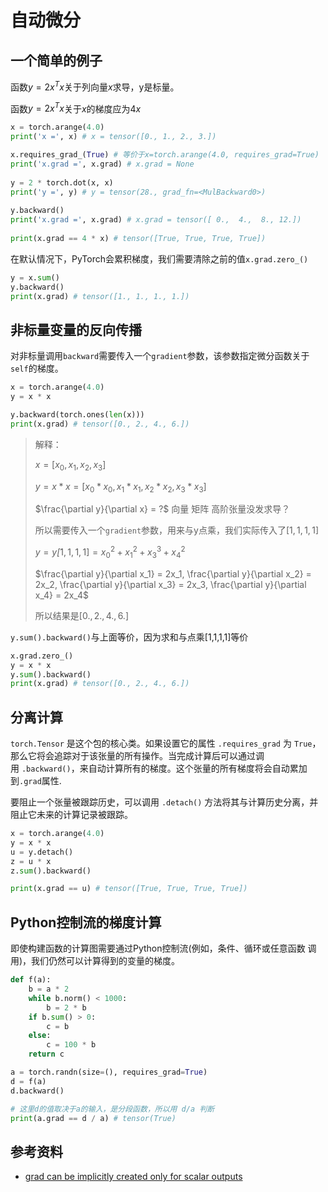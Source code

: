 # 自动微分

## 一个简单的例子

函数$y = 2x^Tx$关于列向量$x$求导，y是标量。

函数$y = 2x^Tx$关于$x$的梯度应为$4x$

```python
x = torch.arange(4.0)
print('x =', x) # x = tensor([0., 1., 2., 3.])

x.requires_grad_(True) # 等价于x=torch.arange(4.0, requires_grad=True)
print('x.grad =', x.grad) # x.grad = None
  
y = 2 * torch.dot(x, x)
print('y =', y) # y = tensor(28., grad_fn=<MulBackward0>)
  
y.backward()
print('x.grad =', x.grad) # x.grad = tensor([ 0.,  4.,  8., 12.])
  
print(x.grad == 4 * x) # tensor([True, True, True, True])
```

在默认情况下，PyTorch会累积梯度，我们需要清除之前的值`x.grad.zero_()`

```python
y = x.sum()
y.backward()
print(x.grad) # tensor([1., 1., 1., 1.])
```

## 非标量变量的反向传播

对非标量调用`backward`需要传入一个`gradient`参数，该参数指定微分函数关于`self`的梯度。

```python
x = torch.arange(4.0)
y = x * x

y.backward(torch.ones(len(x)))
print(x.grad) # tensor([0., 2., 4., 6.])
```

> 解释：
> 
> $x = [x_0, x_1, x_2, x_3]$
> 
> $y = x * x = [x_0 * x_0, x_1 * x_1, x_2 * x_2, x_3 * x_3]$
> 
> $\frac{\partial y}{\partial x} = ?$ 向量 矩阵 高阶张量没发求导？
> 
> 所以需要传入一个`gradient`参数，用来与y点乘，我们实际传入了$[1, 1, 1, 1]$
> 
> $y = y \dot [1, 1, 1, 1] = x_0^2 + x_1^2 + x_3^3 + x_4^2$
> 
> $\frac{\partial y}{\partial x_1} = 2x_1, \frac{\partial y}{\partial x_2} = 2x_2, \frac{\partial y}{\partial x_3} = 2x_3, \frac{\partial y}{\partial x_4} = 2x_4$
> 
> 所以结果是$[0., 2., 4., 6.]$

`y.sum().backward()`与上面等价，因为求和与点乘[1,1,1,1]等价

```python
x.grad.zero_()
y = x * x
y.sum().backward()
print(x.grad) # tensor([0., 2., 4., 6.])
```

## 分离计算

`torch.Tensor` 是这个包的核心类。如果设置它的属性 `.requires_grad` 为 `True`，那么它将会追踪对于该张量的所有操作。当完成计算后可以通过调用 `.backward()`，来自动计算所有的梯度。这个张量的所有梯度将会自动累加到`.grad`属性.

要阻止一个张量被跟踪历史，可以调用 `.detach()` 方法将其与计算历史分离，并阻止它未来的计算记录被跟踪。

```python
x = torch.arange(4.0)
y = x * x
u = y.detach()
z = u * x
z.sum().backward()

print(x.grad == u) # tensor([True, True, True, True])
```

## Python控制流的梯度计算

即使构建函数的计算图需要通过Python控制流(例如，条件、循环或任意函数 调用)，我们仍然可以计算得到的变量的梯度。

```python
def f(a):
    b = a * 2
    while b.norm() < 1000:
        b = 2 * b
    if b.sum() > 0:
        c = b
    else:
        c = 100 * b
    return c

a = torch.randn(size=(), requires_grad=True)
d = f(a)
d.backward()

# 这里d的值取决于a的输入，是分段函数，所以用 d/a 判断 
print(a.grad == d / a) # tensor(True)
```


## 参考资料

- [grad can be implicitly created only for scalar outputs](https://blog.csdn.net/qq_39208832/article/details/117415229)


